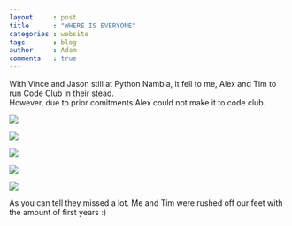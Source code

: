 ```yaml
---
layout     : post
title      : "WHERE IS EVERYONE"
categories : website
tags       : blog
author     : Adam
comments   : true
---
```


With Vince and Jason still at Python Nambia, it fell to me, Alex and Tim to run Code Club in their stead.  
However, due to prior comitments Alex could not make it to code club.

![]({{site.baseurl}}/res/blog_pics/WHERE-IS-EVERYONE-pic1.jpg)

![]({{site.baseurl}}/res/blog_pics/WHERE-IS-EVERYONE-pic2.jpg)

![]({{site.baseurl}}/res/blog_pics/WHERE-IS-EVERYONE-pic3.jpg)

![]({{site.baseurl}}/res/blog_pics/WHERE-IS-EVERYONE-pic4.jpg)

![]({{site.baseurl}}/res/blog_pics/WHERE-IS-EVERYONE-pic5.jpg)

As you can tell they missed a lot. Me and Tim were rushed off our feet with the amount of first years :)
